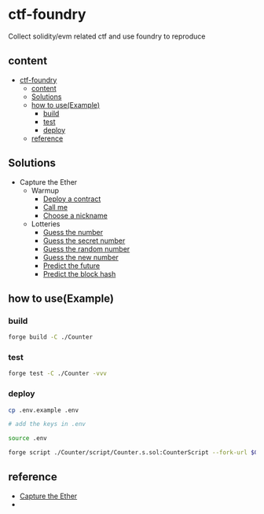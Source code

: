 # ctf-foundry

Collect solidity/evm related ctf and use foundry to reproduce

## content
- [ctf-foundry](#ctf-foundry)
  - [content](#content)
  - [Solutions](#solutions)
  - [how to use(Example)](#how-to-useexample)
    - [build](#build)
    - [test](#test)
    - [deploy](#deploy)
  - [reference](#reference)

## Solutions

- Capture the Ether
  - Warmup
    - [Deploy a contract](./Capture_the_Ether/Warmup/Deploy_a_contract/)
    - [Call me](./Capture_the_Ether/Warmup/Call_me/)
    - [Choose a nickname](./Capture_the_Ether/Warmup/Choose_a_nickname/)
  - Lotteries
    - [Guess the number](./Capture_the_Ether/Lotteries/Guess_the_number/)
    - [Guess the secret number](./Capture_the_Ether/Lotteries/Guess_the_secret_number/)
    - [Guess the random number](./Capture_the_Ether/Lotteries/Guess_the_random_number/)
    - [Guess the new number](./Capture_the_Ether/Lotteries/Guess_the_new_number/)
    - [Predict the future](./Capture_the_Ether/Lotteries/Predict_the_future/)
    - [Predict the block hash](./Capture_the_Ether/Lotteries/Predict_the_block_hash/)

## how to use(Example)
### build
```sh
forge build -C ./Counter
```

### test
```sh
forge test -C ./Counter -vvv
```

### deploy
```sh
cp .env.example .env

# add the keys in .env

source .env

forge script ./Counter/script/Counter.s.sol:CounterScript --fork-url $GOERLI_RPC_URL --broadcast -vvv
```

## reference
* [Capture the Ether](https://capturetheether.com/)
* 
